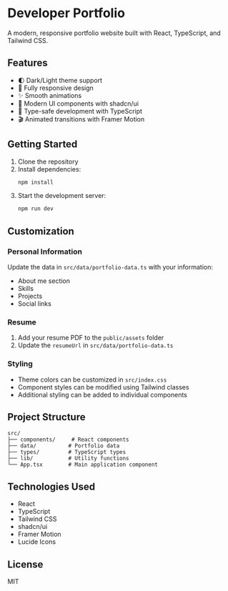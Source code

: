 # Developer Portfolio

A modern, responsive portfolio website built with React, TypeScript, and Tailwind CSS.

## Features

- 🌓 Dark/Light theme support
- 📱 Fully responsive design
- ✨ Smooth animations
- 🎨 Modern UI components with shadcn/ui
- 🎯 Type-safe development with TypeScript
- 🎬 Animated transitions with Framer Motion

## Getting Started

1. Clone the repository
2. Install dependencies:
   ```bash
   npm install
   ```
3. Start the development server:
   ```bash
   npm run dev
   ```

## Customization

### Personal Information

Update the data in `src/data/portfolio-data.ts` with your information:

- About me section
- Skills
- Projects
- Social links

### Resume

1. Add your resume PDF to the `public/assets` folder
2. Update the `resumeUrl` in `src/data/portfolio-data.ts`

### Styling

- Theme colors can be customized in `src/index.css`
- Component styles can be modified using Tailwind classes
- Additional styling can be added to individual components

## Project Structure

```
src/
├── components/     # React components
├── data/          # Portfolio data
├── types/         # TypeScript types
├── lib/           # Utility functions
└── App.tsx        # Main application component
```

## Technologies Used

- React
- TypeScript
- Tailwind CSS
- shadcn/ui
- Framer Motion
- Lucide Icons

## License

MIT